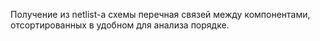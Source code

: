 Получение из netlist-а схемы перечная связей между компонентами,
отсортированных в удобном для анализа порядке.
